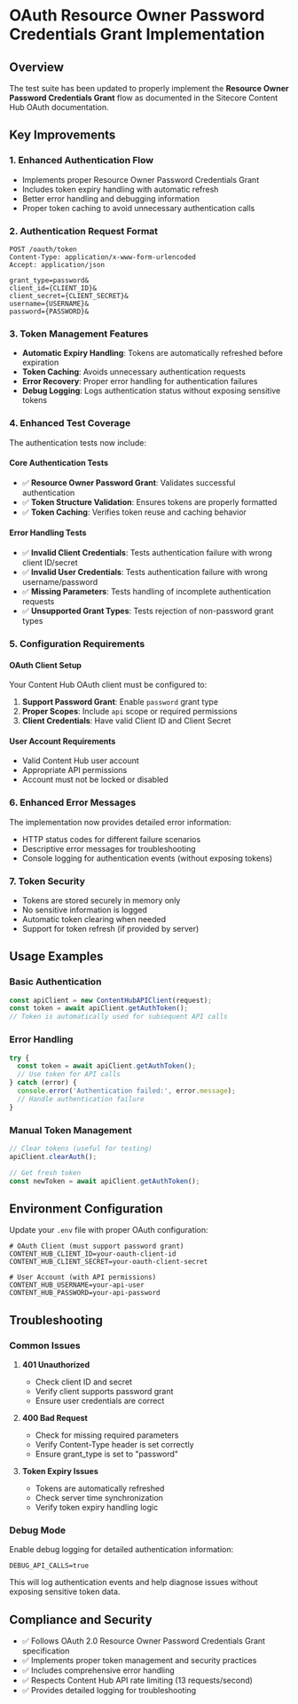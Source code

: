 # OAuth Resource Owner Password Credentials Grant Implementation

## Overview

The test suite has been updated to properly implement the **Resource Owner Password Credentials Grant** flow as documented in the Sitecore Content Hub OAuth documentation.

## Key Improvements

### 1. **Enhanced Authentication Flow**
- Implements proper Resource Owner Password Credentials Grant
- Includes token expiry handling with automatic refresh
- Better error handling and debugging information
- Proper token caching to avoid unnecessary authentication calls

### 2. **Authentication Request Format**
```http
POST /oauth/token
Content-Type: application/x-www-form-urlencoded
Accept: application/json

grant_type=password&
client_id={CLIENT_ID}&
client_secret={CLIENT_SECRET}&
username={USERNAME}&
password={PASSWORD}&
```

### 3. **Token Management Features**
- **Automatic Expiry Handling**: Tokens are automatically refreshed before expiration
- **Token Caching**: Avoids unnecessary authentication requests
- **Error Recovery**: Proper error handling for authentication failures
- **Debug Logging**: Logs authentication status without exposing sensitive tokens

### 4. **Enhanced Test Coverage**
The authentication tests now include:

#### Core Authentication Tests
- ✅ **Resource Owner Password Grant**: Validates successful authentication
- ✅ **Token Structure Validation**: Ensures tokens are properly formatted
- ✅ **Token Caching**: Verifies token reuse and caching behavior

#### Error Handling Tests
- ✅ **Invalid Client Credentials**: Tests authentication failure with wrong client ID/secret
- ✅ **Invalid User Credentials**: Tests authentication failure with wrong username/password
- ✅ **Missing Parameters**: Tests handling of incomplete authentication requests
- ✅ **Unsupported Grant Types**: Tests rejection of non-password grant types

### 5. **Configuration Requirements**

#### OAuth Client Setup
Your Content Hub OAuth client must be configured to:
1. **Support Password Grant**: Enable `password` grant type
2. **Proper Scopes**: Include `api` scope or required permissions
3. **Client Credentials**: Have valid Client ID and Client Secret

#### User Account Requirements
- Valid Content Hub user account
- Appropriate API permissions
- Account must not be locked or disabled

### 6. **Enhanced Error Messages**
The implementation now provides detailed error information:
- HTTP status codes for different failure scenarios
- Descriptive error messages for troubleshooting
- Console logging for authentication events (without exposing tokens)

### 7. **Token Security**
- Tokens are stored securely in memory only
- No sensitive information is logged
- Automatic token clearing when needed
- Support for token refresh (if provided by server)

## Usage Examples

### Basic Authentication
```typescript
const apiClient = new ContentHubAPIClient(request);
const token = await apiClient.getAuthToken();
// Token is automatically used for subsequent API calls
```

### Error Handling
```typescript
try {
  const token = await apiClient.getAuthToken();
  // Use token for API calls
} catch (error) {
  console.error('Authentication failed:', error.message);
  // Handle authentication failure
}
```

### Manual Token Management
```typescript
// Clear tokens (useful for testing)
apiClient.clearAuth();

// Get fresh token
const newToken = await apiClient.getAuthToken();
```

## Environment Configuration

Update your `.env` file with proper OAuth configuration:

```env
# OAuth Client (must support password grant)
CONTENT_HUB_CLIENT_ID=your-oauth-client-id
CONTENT_HUB_CLIENT_SECRET=your-oauth-client-secret

# User Account (with API permissions)
CONTENT_HUB_USERNAME=your-api-user
CONTENT_HUB_PASSWORD=your-api-password
```

## Troubleshooting

### Common Issues

1. **401 Unauthorized**
   - Check client ID and secret
   - Verify client supports password grant
   - Ensure user credentials are correct

2. **400 Bad Request**
   - Check for missing required parameters
   - Verify Content-Type header is set correctly
   - Ensure grant_type is set to "password"

3. **Token Expiry Issues**
   - Tokens are automatically refreshed
   - Check server time synchronization
   - Verify token expiry handling logic

### Debug Mode
Enable debug logging for detailed authentication information:
```env
DEBUG_API_CALLS=true
```

This will log authentication events and help diagnose issues without exposing sensitive token data.

## Compliance and Security

- ✅ Follows OAuth 2.0 Resource Owner Password Credentials Grant specification
- ✅ Implements proper token management and security practices
- ✅ Includes comprehensive error handling
- ✅ Respects Content Hub API rate limiting (13 requests/second)
- ✅ Provides detailed logging for troubleshooting
